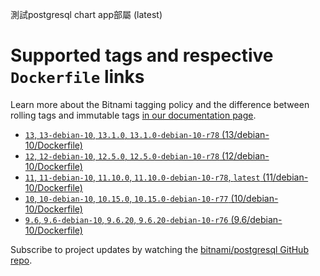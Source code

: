 測試postgresql chart app部屬 (latest)

# Supported tags and respective `Dockerfile` links

Learn more about the Bitnami tagging policy and the difference between rolling tags and immutable tags [in our documentation page](https://docs.bitnami.com/tutorials/understand-rolling-tags-containers/).


* [`13`, `13-debian-10`, `13.1.0`, `13.1.0-debian-10-r78` (13/debian-10/Dockerfile)](https://github.com/bitnami/bitnami-docker-postgresql/blob/13.1.0-debian-10-r78/13/debian-10/Dockerfile)
* [`12`, `12-debian-10`, `12.5.0`, `12.5.0-debian-10-r78` (12/debian-10/Dockerfile)](https://github.com/bitnami/bitnami-docker-postgresql/blob/12.5.0-debian-10-r78/12/debian-10/Dockerfile)
* [`11`, `11-debian-10`, `11.10.0`, `11.10.0-debian-10-r78`, `latest` (11/debian-10/Dockerfile)](https://github.com/bitnami/bitnami-docker-postgresql/blob/11.10.0-debian-10-r78/11/debian-10/Dockerfile)
* [`10`, `10-debian-10`, `10.15.0`, `10.15.0-debian-10-r77` (10/debian-10/Dockerfile)](https://github.com/bitnami/bitnami-docker-postgresql/blob/10.15.0-debian-10-r77/10/debian-10/Dockerfile)
* [`9.6`, `9.6-debian-10`, `9.6.20`, `9.6.20-debian-10-r76` (9.6/debian-10/Dockerfile)](https://github.com/bitnami/bitnami-docker-postgresql/blob/9.6.20-debian-10-r76/9.6/debian-10/Dockerfile)

Subscribe to project updates by watching the [bitnami/postgresql GitHub repo](https://github.com/bitnami/bitnami-docker-postgresql).
